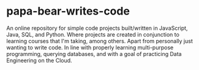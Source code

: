 # papa-bear-writes-code
An online repository for simple code projects built/written in JavaScript, Java, SQL, and Python. Where projects are created in conjunction to learning courses that I'm taking, among others. Apart from personally just wanting to write code. In line with properly learning multi-purpose programming, querying databases, and with a goal of practicing Data Engineering on the Cloud.

